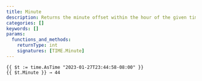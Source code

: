 ```yaml
---
title: Minute
description: Returns the minute offset within the hour of the given time.Time value, in the range [0, 59].
categories: []
keywords: []
params:
  functions_and_methods:
    returnType: int
    signatures: [TIME.Minute]
---
```


```go-html-template
{{ $t := time.AsTime "2023-01-27T23:44:58-08:00" }}
{{ $t.Minute }} → 44
```
